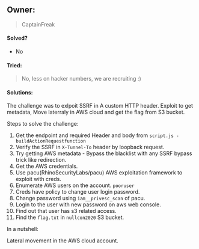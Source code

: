 ## Owner:

> CaptainFreak

#### Solved?

 - No

#### Tried:

 > No, less on hacker numbers, we are recruiting :)

#### Solutions:

The challenge was to exlpoit SSRF in A custom HTTP header. Exploit to get metadata, Move laterraly in AWS cloud and get the flag from S3 bucket.

Steps to solve the challenge:

1. Get the endpoint and required Header and body from `script.js - buildActionRequestfunction`
2. Verify the SSRF in `X-Tunnel-To` header by loopback request.
3. Try getting AWS metadata - Bypass the blacklist with any SSRF bypass trick like redirection.
3. Get the AWS credentials.
4. Use pacu(RhinoSecurityLabs/pacu) AWS exploitation framework to exploit with creds.
5. Enumerate AWS users on the account. `pooruser` 
6. Creds have policy to change user login password.
7. Change password using `iam__privesc_scan` of pacu.
8. Login to the user with new password on aws web console.
9. Find out that user has s3 related access.
10. Find the `flag.txt` in `nullcon2020` S3 bucket.

In a nutshell:

Lateral movement in the AWS cloud account.
